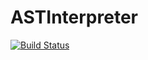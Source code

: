 # ASTInterpreter

[![Build Status](https://travis-ci.org/Keno/ASTInterpreter.jl.svg?branch=master)](https://travis-ci.org/Keno/ASTInterpreter.jl)
